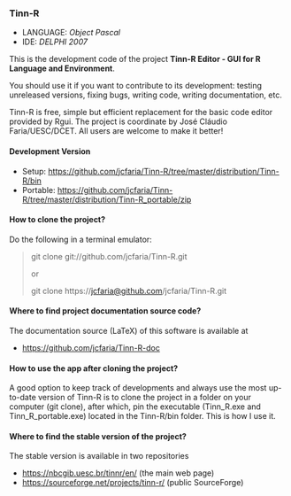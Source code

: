 ### Tinn-R
- LANGUAGE: *Object Pascal*
- IDE: *DELPHI 2007*

This is the development code of the project **Tinn-R Editor - GUI for R Language and Environment**.

You should use it if you want to contribute to its development:
testing unreleased versions, fixing bugs, writing code, writing documentation, etc.

Tinn-R is free, simple but efficient replacement for the basic code editor provided by Rgui.
The project is coordinate by José Cláudio Faria/UESC/DCET.
All users are welcome to make it better!

#### Development Version
- Setup: https://github.com/jcfaria/Tinn-R/tree/master/distribution/Tinn-R/bin
- Portable: https://github.com/jcfaria/Tinn-R/tree/master/distribution/Tinn-R_portable/zip

#### How to clone the project?
Do the following in a terminal emulator:

> git clone git://github.com/jcfaria/Tinn-R.git
>
> or
>
> git clone https://jcfaria@github.com/jcfaria/Tinn-R.git

#### Where to find project documentation source code?
The documentation source (LaTeX) of this software is available at
- https://github.com/jcfaria/Tinn-R-doc

#### How to use the app after cloning the project?
A good option to keep track of developments and always use the most up-to-date version of Tinn-R
is to clone the project in a folder on your computer (git clone), after which, pin the executable
(Tinn_R.exe and Tinn_R_portable.exe) located in the Tinn-R/bin folder.
This is how I use it. 

#### Where to find the stable version of the project?
The stable version is available in two repositories
- https://nbcgib.uesc.br/tinnr/en/ (the main web page)
- https://sourceforge.net/projects/tinn-r/ (public SourceForge)

